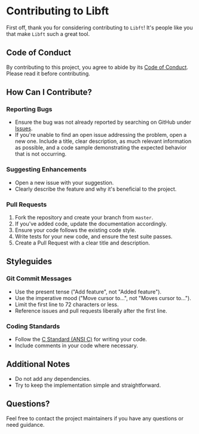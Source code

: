 # Contributing to Libft

First off, thank you for considering contributing to `Libft`! It's people like you that make `Libft` such a great tool.

## Code of Conduct

By contributing to this project, you agree to abide by its [Code of Conduct](CODE_OF_CONDUCT.md). Please read it before contributing.

## How Can I Contribute?

### Reporting Bugs

- Ensure the bug was not already reported by searching on GitHub under [Issues](https://github.com/Muddrayss/libft/issues).
- If you're unable to find an open issue addressing the problem, open a new one. Include a title, clear description, as much relevant information as possible, and a code sample demonstrating the expected behavior that is not occurring.

### Suggesting Enhancements

- Open a new issue with your suggestion.
- Clearly describe the feature and why it's beneficial to the project.

### Pull Requests

1. Fork the repository and create your branch from `master`.
2. If you've added code, update the documentation accordingly.
3. Ensure your code follows the existing code style.
4. Write tests for your new code, and ensure the test suite passes.
5. Create a Pull Request with a clear title and description.

## Styleguides

### Git Commit Messages

- Use the present tense ("Add feature", not "Added feature").
- Use the imperative mood ("Move cursor to...", not "Moves cursor to...").
- Limit the first line to 72 characters or less.
- Reference issues and pull requests liberally after the first line.

### Coding Standards

- Follow the [C Standard (ANSI C)](https://en.wikipedia.org/wiki/ANSI_C) for writing your code.
- Include comments in your code where necessary.

## Additional Notes

- Do not add any dependencies.
- Try to keep the implementation simple and straightforward.

## Questions?

Feel free to contact the project maintainers if you have any questions or need guidance.